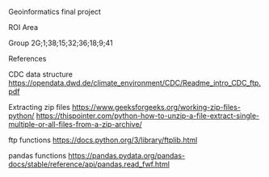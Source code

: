 Geoinformatics final project

ROI Area

Group 2G;1;38;15;32;36;18;9;41



References

CDC data structure
https://opendata.dwd.de/climate_environment/CDC/Readme_intro_CDC_ftp.pdf

Extracting zip files
https://www.geeksforgeeks.org/working-zip-files-python/
https://thispointer.com/python-how-to-unzip-a-file-extract-single-multiple-or-all-files-from-a-zip-archive/

ftp functions
https://docs.python.org/3/library/ftplib.html

pandas functions
https://pandas.pydata.org/pandas-docs/stable/reference/api/pandas.read_fwf.html